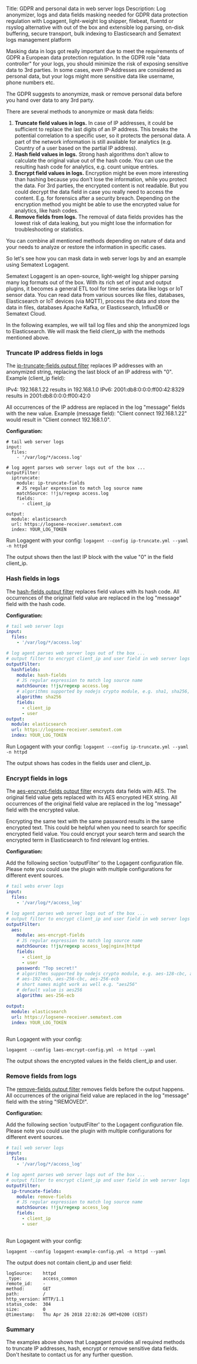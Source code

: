 Title: GDPR and personal data in web server logs 
Description: Log anonymizer, logs and data fields masking needed for GDPR data protection regulation with Logagent, light-weight log shipper, filebeat, fluentd or rsyslog alternative with out of the box and extensible log parsing, on-disk buffering, secure transport, bulk indexing to Elasticsearch and Sematext logs management platform


Masking data in logs got really important due to meet the requirements of GDPR a European data protection regulation. In the GDPR role "data controller" for your logs, you should minimize the risk of exposing sensitive data to 3rd parties. In some cases, even IP-Addresses are considered as personal data, but your logs might more sensitive data like username, phone numbers etc. 

The GDPR suggests to anonymize, mask or remove personal data before you hand over data to any 3rd party. 

There are several methods to anonymize or mask data fields: 

1. __Truncate field values in logs.__ In case of IP addresses, it could be sufficient to replace the last digits of an IP address. This breaks the potential correlation to a specific user, so it protects the personal data. A part of the network information is still available for analytics (e.g. Country of a user based on the partial IP address). 
2. __Hash field values in logs.__ Strong hash algorithms don't allow to calculate the original value out of the hash code. You can use the resulting hash code for analytics, e.g. count unique entries. 
3. __Encrypt field values in logs.__ Encryption might be even more interesting than hashing because you don't lose the information, while you protect the data. For 3rd parties, the encrypted content is not readable. But you could decrypt the data field in case you really need to access the content. E.g. for forensics after a security breach. Depending on the encryption method you might be able to use the encrypted value for analytics, like hash codes. 
4. __Remove fields from logs.__ The removal of data fields provides has the lowest risk of data leaking, but you might lose the information for troubleshooting or statistics.  

You can combine all mentioned methods depending on nature of data and your needs to analyze or restore the information in specific cases. 

So let's see how you can mask data in web server logs by and an example using Sematext Logagent. 

Sematext Logagent is an open-source, light-weight log shipper parsing many log formats out of the box. With its rich set of input and output plugins, it becomes a general ETL tool for time series data like logs or IoT sensor data. You can read data from various sources like files, databases, Elasticsearch or IoT devices (via MQTT), process the data and store the data in files, databases Apache Kafka, or Elasticsearch, InfluxDB or Sematext Cloud. 

In the following examples, we will tail log files and ship the anonymized logs to Elasticsearch. We will mask the field client_ip with the methods mentioned above. 

### Truncate IP address fields in logs

The [ip-truncate-fields output filter](output-filter-iptruncatefields.md) replaces IP addresses with an anonymized string, replacing the last block of an IP address with "0".
Example (client_ip field):

IPv4: 192.168.1.22 results in 192.168.1.0
IPv6: 2001:db8:0:0:0:ff00:42:8329 results in 2001:db8:0:0:0:ff00:42:0

All occurrences of the IP address are replaced in the log "message" fields with the new value. Example (message field): "Client connect 192.168.1.22" would result in "Client connect 192.168.1.0". 

__Configuration:__

```
# tail web server logs
input: 
  files:
    - '/var/log/*/access.log'

# log agent parses web server logs out of the box ...
outputFilter:
  iptruncate:
    module: ip-truncate-fields
    # JS regular expression to match log source name
    matchSource: !!js/regexp access.log
    fields:
      - client_ip

output: 
  module: elasticsearch
  url: https://logsene-receiver.sematext.com
  index: YOUR_LOG_TOKEN

```

Run Logagent with your config:
```logagent --config ip-truncate.yml --yaml -n httpd```

The output shows then the last IP block with the value "0" in the field client_ip. 

### Hash fields in logs

The [hash-fields output filter](output-filter-hashfields.md) replaces field values with its hash code. All occurrences of the original field value are replaced in the log "message" field with the hash code.

__Configuration:__

```yaml
# tail web server logs
input: 
  files:
    - '/var/log/*/access.log'

# log agent parses web server logs out of the box ...
# output filter to encrypt client_ip and user field in web server logs
outputFilter:
  hashfields: 
    module: hash-fields
    # JS regular expression to match log source name
    matchSource: !!js/regexp access.log
    # algorithms supported by nodejs crypto module, e.g. sha1, sha256, sha512, md5, ...
    algorithm: sha256
    fields:
      - client_ip
      - user
output: 
  module: elasticsearch
  url: https://logsene-receiver.sematext.com
  index: YOUR_LOG_TOKEN

```

Run Logagent with your config:
```logagent --config ip-truncate.yml --yaml -n httpd```

The output shows has codes in the fields user and client_ip. 

### Encrypt fields in logs 

The [aes-encrypt-fields output filter](output-filter-aesencryptfields) encrypts data fields with AES. The original field value gets replaced with its AES encrypted HEX string. All occurrences of the original field value are replaced in the log "message" field with the encrypted value. 

Encrypting the same text with the same password results in the same encrypted text. This could be helpful when you need to search for specific encrypted field value. You could encrypt your search term and search the encrypted term in Elasticsearch to find relevant log entries. 

__Configuration:__ 

Add the following section 'outputFilter' to the Logagent configuration file. Please note you could use the plugin with multiple configurations for different event sources. 

```yaml
# tail webs erver logs
input: 
  files:
    - '/var/log/*/access_log'

# log agent parses web server logs out of the box ...
# output filter to encrypt client_ip and user field in web server logs
outputFilter:
  aes:
    module: aes-encrypt-fields
    # JS regular expression to match log source name
    matchSource: !!js/regexp access_log|nginx|httpd
    fields:
      - client_ip
      - user
    password: "Top secret!"
    # algorithms supported by nodejs crypto module, e.g. aes-128-cbc, aes-128-ecb, aes-192-cbc,
    # aes-192-ecb, aes-256-cbc, aes-256-ecb
    # short names might work as well e.g. "aes256"
    # default value is aes256
    algorithm: aes-256-ecb

output: 
  module: elasticsearch
  url: https://logsene-receiver.sematext.com
  index: YOUR_LOG_TOKEN
  
```

Run Logagent with your config: 

```
logagent --config laes-encrypt-config.yml -n httpd --yaml
```

The output shows the encrypted values in the fields client_ip and user. 


### Remove fields from logs

The [remove-fields output filter](output-filter-removefields) removes fields before the output happens. All occurrences of the original field value are replaced in the log "message" field with the string "!REMOVED!".


__Configuration:__

Add the following section 'outputFilter' to the Logagent configuration file. Please note you could use the plugin with multiple configurations for different event sources. 

```yaml
# tail web server logs
input: 
  files:
    - '/var/log/*/access_log'

# log agent parses web server logs out of the box ...
# output filter to encrypt client_ip and user field in web server logs
outputFilter:
  ip-truncate-fields:
    module: remove-fields
    # JS regular expression to match log source name
    matchSource: !!js/regexp access_log
    fields:
      - client_ip
      - user
  
```

Run Logagent with your config: 

```
logagent --config logagent-example-config.yml -n httpd --yaml
```

The output does not contain client_ip and user field: 

```
logSource:    httpd
_type:        access_common
remote_id:    -
method:       GET
path:         /
http_version: HTTP/1.1
status_code:  304
size:         0
@timestamp:   Thu Apr 26 2018 22:02:26 GMT+0200 (CEST)
```



### Summary 

The examples above shows that Loagagent provides all required methods to truncate IP addresses, hash, encrypt or remove sensitive data fields. Don't hesitate to contact us for any further question. 



